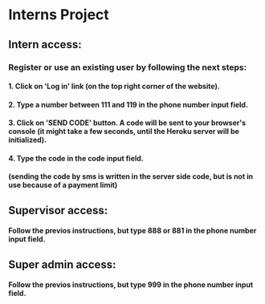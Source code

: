 # Interns Project

## Intern access:

### Register or use an existing user by following the next steps:
#### 1. Click on **'Log in'** link (on the top right corner of the website).
#### 2. Type a number between 111 and 119 in the phone number input field.
#### 3. Click on **'SEND CODE'** button. A code will be sent to your browser's console (it might take a few seconds, until the Heroku server will be initialized). 
#### 4. Type the code in the code input field. 
#### (sending the code by sms is written in the server side code, but is not in use because of a payment limit)

## Supervisor access:

#### Follow the previos instructions, but type 888 or 881 in the phone number input field.

## Super admin access:

#### Follow the previos instructions, but type 999 in the phone number input field.

